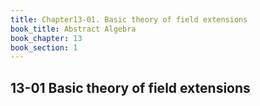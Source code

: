 ```yaml
---
title: Chapter13-01. Basic theory of field extensions
book_title: Abstract Algebra
book_chapter: 13
book_section: 1
---
```


## 13-01 Basic theory of field extensions


